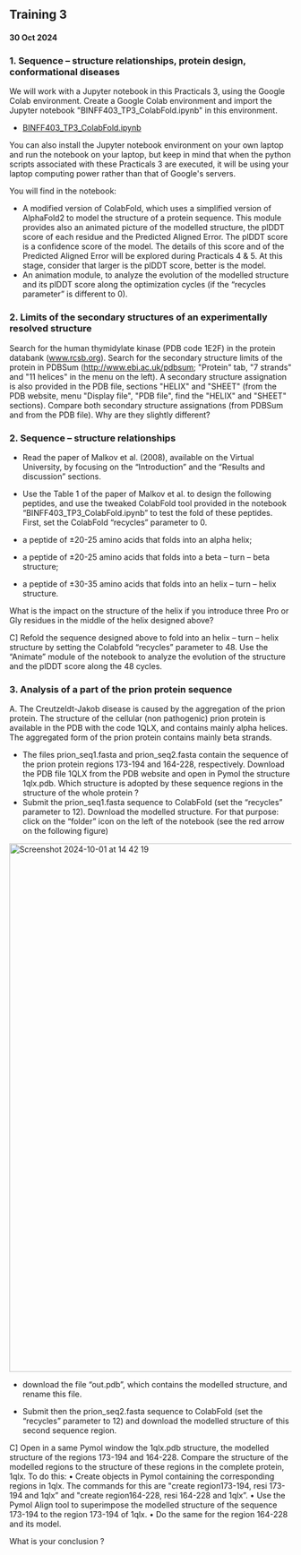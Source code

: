 ## Training 3
#### 30 Oct 2024

### 1. Sequence – structure relationships, protein design, conformational diseases

We will work with a Jupyter notebook in this Practicals 3, using the Google Colab environment. Create a Google Colab environment and import the Jupyter notebook "BINFF403_TP3_ColabFold.ipynb" in this environment.

- [BINFF403_TP3_ColabFold.ipynb](./lessons/BINFF403_TP3_ColabFold_colab.ipynb)

You can also install the Jupyter notebook environment on your own laptop and run the notebook on your laptop, but keep in mind that when the python scripts associated with these Practicals 3 are executed, it will be using your laptop computing power rather than that of Google's servers.



You will find in the notebook:
- A modified version of ColabFold, which uses a simplified version of AlphaFold2 to model the structure of a protein sequence. This module provides also an animated picture of the modelled structure, the plDDT score of each residue and the Predicted Aligned Error. The plDDT score is a confidence score of the model. The details of this score and of the Predicted Aligned Error will be explored during Practicals 4 & 5. At this stage, consider that larger is the plDDT score, better is the model.
- An animation module, to analyze the evolution of the modelled structure and its plDDT score along the optimization cycles (if the “recycles parameter” is different to 0).

### 2. Limits of the secondary structures of an experimentally resolved structure

Search for the human thymidylate kinase (PDB code 1E2F) in the protein databank (www.rcsb.org). Search for the secondary structure limits of the protein in PDBSum (http://www.ebi.ac.uk/pdbsum; "Protein" tab, "7 strands" and "11 helices" in the menu on the left). A secondary structure assignation is also provided in the PDB file, sections "HELIX" and "SHEET" (from the PDB website, menu "Display file", "PDB file", find the "HELIX" and "SHEET" sections). Compare both secondary structure assignations (from PDBSum and from the PDB file). Why are they slightly different?

### 2. Sequence – structure relationships

- Read the paper of Malkov et al. (2008), available on the Virtual University, by focusing on the “Introduction” and the “Results and discussion” sections.
- Use the Table 1 of the paper of Malkov et al. to design the following peptides, and use the tweaked ColabFold tool provided in the notebook “BINFF403_TP3_ColabFold.ipynb” to test the fold of these peptides. First, set the ColabFold “recycles” parameter to 0.

- a peptide of ±20-25 amino acids that folds into an alpha helix;
- a peptide of ±20-25 amino acids that folds into a beta – turn – beta structure;
- a peptide of ±30-35 amino acids that folds into an helix – turn – helix structure.

What is the impact on the structure of the helix if you introduce three Pro or Gly residues in the middle of the helix designed above?

C] Refold the sequence designed above to fold into an helix – turn – helix structure by setting the Colabfold “recycles” parameter to 48. Use the “Animate” module of the notebook to analyze the evolution of the structure and the plDDT score along the 48 cycles.

### 3. Analysis of a part of the prion protein sequence

A. The Creutzeldt-Jakob disease is caused by the aggregation of the prion protein. The structure of the cellular (non pathogenic) prion protein is available in the PDB with the code 1QLX, and contains mainly alpha helices. The aggregated form of the prion protein contains mainly beta strands.

- The files prion_seq1.fasta and prion_seq2.fasta contain the sequence of the prion protein regions 173-194 and 164-228, respectively. Download the PDB file 1QLX from the PDB website and open in Pymol the structure 1qlx.pdb. Which structure is adopted by these sequence regions in the structure of the whole protein ?
- Submit the prion_seq1.fasta sequence to ColabFold (set the “recycles” parameter to 12). Download the modelled structure. For that purpose: click on the “folder” icon on the left of the notebook (see the red arrow on the following figure) 
<img width="944" alt="Screenshot 2024-10-01 at 14 42 19" src="https://github.com/user-attachments/assets/b5c2b1ec-82f5-4ebb-b8da-c8f3ff8116de">

- download the file “out.pdb”, which contains the modelled structure, and rename this file. 

- Submit then the prion_seq2.fasta sequence to ColabFold (set the “recycles” parameter to 12) and download the modelled structure of this second sequence region.

C] Open in a same Pymol window the 1qlx.pdb structure, the modelled structure of the regions 173-194 and 164-228. Compare the structure of the modelled regions to the structure of these regions in the complete protein, 1qlx. To do this:
• Create objects in Pymol containing the corresponding regions in 1qlx. The commands for this are "create region173-194, resi 173-194 and 1qlx” and "create region164-228, resi 164-228 and 1qlx”.
• Use the Pymol Align tool to superimpose the modelled structure of the sequence 173-194 to the region 173-194 of 1qlx.
• Do the same for the region 164-228 and its model.

What is your conclusion ?

